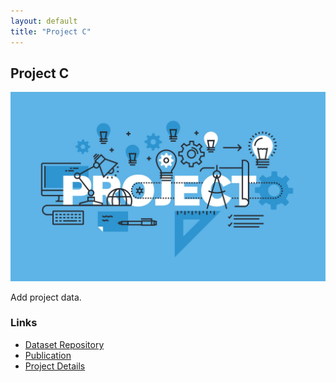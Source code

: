 ```yaml
---
layout: default
title: "Project C"
---
```


<h2>Project C</h2>
<img src="/assets/research_img/project1.jpg" alt="Project C" style="max-width:100%; height:auto;">
<p>Add project data.</p>

<h3>Links</h3>
<ul>
    <li><a href="GIT_LINK_HERE" target="_blank">Dataset Repository</a></li>
    <li><a href="PUBLICATION_LINK_HERE" target="_blank">Publication</a></li>
    <li><a href="PROJECT_LINK_HERE" target="_blank">Project Details</a></li>
</ul>